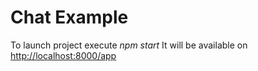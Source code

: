 # Chat Example
To launch project execute *npm start*
It will be available on [http://localhost:8000/app](http://localhost:8000/app)
